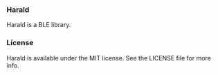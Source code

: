 ### Harald

Harald is a BLE library.

### License
Harald is available under the MIT license. See the LICENSE file for more info.
